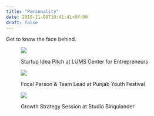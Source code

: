 ```yaml
---
title: "Personality"
date: 2018-11-08T19:41:41+04:00
draft: false
---
```



Get to know the face behind.

<figure>
    <img src="/images/p1.jpg"  />
     <figcaption>
        <p>Startup Idea Pitch at LUMS Center for Entrepreneurs</p>
    </figcaption>
</figure>

<figure> 
    <img src="/images/p2.jpg"  />
    <figcaption>
        <p>Focal Person & Team Lead at Punjab Youth Festival</p>
    </figcaption>   
</figure>

<figure> 
    <img src="/images/p9.jpg"  />
    <figcaption>
        <p>Growth Strategy Session at Studio Binqulander</p>
    </figcaption>   
</figure>
